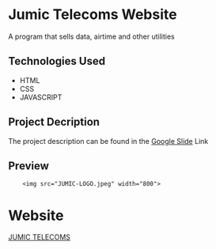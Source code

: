 # Jumic Telecoms Website
A program that sells data, airtime and other utilities

## Technologies Used
  - HTML
  - CSS
  - JAVASCRIPT
 

## Project Decription 
The project description can be found in the [Google Slide](https://docs.google.com/presentation/d/13el4aGrPlSz3ZQSrorhjqwrYgdbxNeNZGrh7UlPmjPU/edit#slide=id.ge965474a9_3_50) Link

## Preview
        <img src="JUMIC-LOGO.jpeg" width="800">
     
# Website
[JUMIC TELECOMS]()
